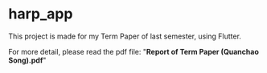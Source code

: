 # harp_app

This project is made for my Term Paper of last semester, using Flutter.


For more detail, please read the pdf file: "**Report of Term Paper (Quanchao Song).pdf**"
